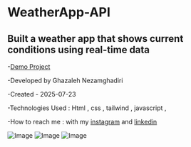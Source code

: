 # WeatherApp-API

## Built a weather app that shows current conditions using real-time data


-[Demo Project](https://ghazalehnezamghadiri.github.io/WeatherApp-API/) 

-Developed by Ghazaleh Nezamghadiri

-Created - 2025-07-23

-Technologies Used : Html , css , tailwind , javascript , 

-How to reach me : with my [instagram](https://www.instagram.com/ghazale.ghadiri/?hl=en) and  [linkedin](https://www.linkedin.com/in/ghazaleh-nezamghadiri-06b626302/)

![Image](https://github.com/user-attachments/assets/f0f84825-fb6d-4057-946d-3e57f641b6a8)
![Image](https://github.com/user-attachments/assets/cd14fbad-aa1c-45fb-a2ce-89059dc1d4ac)
![Image](https://github.com/user-attachments/assets/318aac1d-4f97-4fbb-95e4-7197418f1a70)

